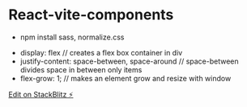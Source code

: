 # React-vite-components

- npm install sass, normalize.css

* display: flex // creates a flex box container in div
* justify-content: space-between, space-around // space-between divides space in between only items
* flex-grow: 1; // makes an element grow and resize with window

[Edit on StackBlitz ⚡️](https://stackblitz.com/edit/vitejs-vite-3vbtqw)
